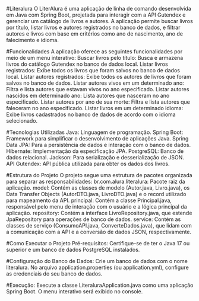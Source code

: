 #Literalura
O LiterAlura é uma aplicação de linha de comando desenvolvida em Java com Spring Boot, projetada para interagir com a API Gutendex e gerenciar um catálogo de livros e autores. 
A aplicação permite buscar livros por título, listar livros e autores registrados no banco de dados, e filtrar autores e livros com base em critérios como ano de nascimento, ano de falecimento e idioma.

#Funcionalidades
A aplicação oferece as seguintes funcionalidades por meio de um menu interativo:
Buscar livros pelo título: Busca e armazena livros do catálogo Gutendex no banco de dados local.
Listar livros registrados: Exibe todos os livros que foram salvos no banco de dados local.
Listar autores registrados: Exibe todos os autores de livros que foram salvos no banco de dados.
Listar autores vivos em um determinado ano: Filtra e lista autores que estavam vivos no ano especificado.
Listar autores nascidos em determinado ano: Lista autores que nasceram no ano especificado.
Listar autores por ano de sua morte: Filtra e lista autores que faleceram no ano especificado.
Listar livros em um determinado idioma: Exibe livros cadastrados no banco de dados de acordo com o idioma selecionado.

#Tecnologias Utilizadas
Java: Linguagem de programação.
Spring Boot: Framework para simplificar o desenvolvimento de aplicações Java.
Spring Data JPA: Para a persistência de dados e interação com o banco de dados.
Hibernate: Implementação da especificação JPA.
PostgreSQL: Banco de dados relacional.
Jackson: Para serialização e desserialização de JSON.
API Gutendex: API pública utilizada para obter os dados dos livros.

#Estrutura do Projeto
O projeto segue uma estrutura de pacotes organizada para separar as responsabilidades:
br.com.alura.literalura: Pacote raiz da aplicação.
model: Contém as classes de modelo (Autor.java, Livro.java), os Data Transfer Objects (AutorDTO.java, LivroDTO.java) e o record utilizado para mapeamento da API.
principal: Contém a classe Principal.java, responsável pelo menu de interação com o usuário e a lógica principal da aplicação.
repository: Contém a interface LivroRepository.java, que estende JpaRepository para operações de banco de dados.
service: Contém as classes de serviço (ConsumoAPI.java, ConverteDados.java), que lidam com a comunicação com a API e a conversão de dados JSON, respectivamente.

#Como Executar o Projeto
Pré-requisitos: Certifique-se de ter o Java 17 ou superior e um banco de dados PostgreSQL instalados.

#Configuração do Banco de Dados:
Crie um banco de dados com o nome literalura.
No arquivo application.properties (ou application.yml), configure as credenciais do seu banco de dados.

#Execução:
Execute a classe LiteraluraApplication.java como uma aplicação Spring Boot.
O menu interativo será exibido no console.
